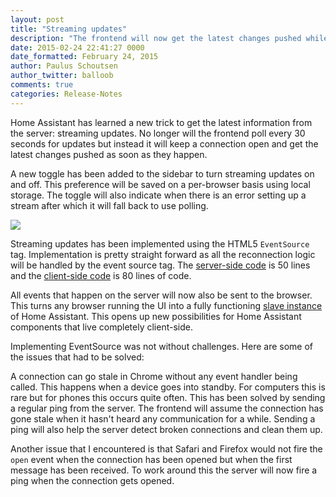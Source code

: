 ```yaml
---
layout: post
title: "Streaming updates"
description: "The frontend will now get the latest changes pushed while open."
date: 2015-02-24 22:41:27 0000
date_formatted: February 24, 2015
author: Paulus Schoutsen
author_twitter: balloob
comments: true
categories: Release-Notes
---
```


Home Assistant has learned a new trick to get the latest information from the server: streaming updates. No longer will the frontend poll every 30 seconds for updates but instead it will keep a connection open and get the latest changes pushed as soon as they happen.

A new toggle has been added to the sidebar to turn streaming updates on and off. This preference will be saved on a per-browser basis using local storage. The toggle will also indicate when there is an error setting up a stream after which it will fall back to use polling.

<p class='img'><img src='/images/screenshots/streaming-updates.png' /></p>

<!--more-->

Streaming updates has been implemented using the HTML5 `EventSource` tag. Implementation is pretty straight forward as all the reconnection logic will be handled by the event source tag. The [server-side code](https://github.com/home-assistant/home-assistant/blob/master/homeassistant/components/api.py#L90) is 50 lines and the [client-side code](https://github.com/home-assistant/home-assistant-js/blob/master/src/actions/stream.js) is 80 lines of code.

All events that happen on the server will now also be sent to the browser. This turns any browser running the UI into a fully functioning [slave instance](https://home-assistant.io/developers/architecture/#multiple-connected-instances) of Home Assistant. This opens up new possibilities for Home Assistant components that live completely client-side.

Implementing EventSource was not without challenges. Here are some of the issues that had to be solved:

A connection can go stale in Chrome without any event handler being called. This happens when a device goes into standby. For computers this is rare but for phones this occurs quite often. This has been solved by sending a regular ping from the server. The frontend will assume the connection has gone stale when it hasn't heard any communication for a while. Sending a ping will also help the server detect broken connections and clean them up.

Another issue that I encountered is that Safari and Firefox would not fire the `open` event when the connection has been opened but when the first message has been received. To work around this the server will now fire a ping when the connection gets opened.
